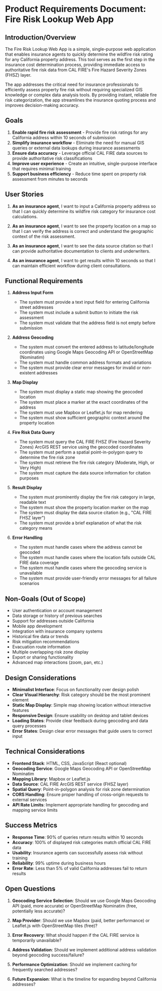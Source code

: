 # Product Requirements Document: Fire Risk Lookup Web App

## Introduction/Overview

The Fire Risk Lookup Web App is a simple, single-purpose web application that enables insurance agents to quickly determine the wildfire risk rating for any California property address. This tool serves as the first step in the insurance cost determination process, providing immediate access to authoritative fire risk data from CAL FIRE's Fire Hazard Severity Zones (FHSZ) layer.

The app addresses the critical need for insurance professionals to efficiently assess property fire risk without requiring specialized GIS knowledge or complex data analysis tools. By providing instant, reliable fire risk categorization, the app streamlines the insurance quoting process and improves decision-making accuracy.

## Goals

1. **Enable rapid fire risk assessment** - Provide fire risk ratings for any California address within 10 seconds of submission
2. **Simplify insurance workflow** - Eliminate the need for manual GIS queries or external data lookups during insurance assessments
3. **Ensure data accuracy** - Leverage official CAL FIRE data sources to provide authoritative risk classifications
4. **Improve user experience** - Create an intuitive, single-purpose interface that requires minimal training
5. **Support business efficiency** - Reduce time spent on property risk assessment from minutes to seconds

## User Stories

1. **As an insurance agent**, I want to input a California property address so that I can quickly determine its wildfire risk category for insurance cost calculations.

2. **As an insurance agent**, I want to see the property location on a map so that I can verify the address is correct and understand the geographic context of the risk assessment.

3. **As an insurance agent**, I want to see the data source citation so that I can provide authoritative documentation to clients and underwriters.

4. **As an insurance agent**, I want to get results within 10 seconds so that I can maintain efficient workflow during client consultations.

## Functional Requirements

1. **Address Input Form**
   - The system must provide a text input field for entering California street addresses
   - The system must include a submit button to initiate the risk assessment
   - The system must validate that the address field is not empty before submission

2. **Address Geocoding**
   - The system must convert the entered address to latitude/longitude coordinates using Google Maps Geocoding API or OpenStreetMap (Nominatim)
   - The system must handle common address formats and variations
   - The system must provide clear error messages for invalid or non-existent addresses

3. **Map Display**
   - The system must display a static map showing the geocoded location
   - The system must place a marker at the exact coordinates of the address
   - The system must use Mapbox or Leaflet.js for map rendering
   - The system must show sufficient geographic context around the property location

4. **Fire Risk Data Query**
   - The system must query the CAL FIRE FHSZ (Fire Hazard Severity Zones) ArcGIS REST service using the geocoded coordinates
   - The system must perform a spatial point-in-polygon query to determine the fire risk zone
   - The system must retrieve the fire risk category (Moderate, High, or Very High)
   - The system must capture the data source information for citation purposes

5. **Result Display**
   - The system must prominently display the fire risk category in large, readable text
   - The system must show the property location marker on the map
   - The system must display the data source citation (e.g., "CAL FIRE FHSZ layer")
   - The system must provide a brief explanation of what the risk category means

6. **Error Handling**
   - The system must handle cases where the address cannot be geocoded
   - The system must handle cases where the location falls outside CAL FIRE data coverage
   - The system must handle cases where the geocoding service is unavailable
   - The system must provide user-friendly error messages for all failure scenarios

## Non-Goals (Out of Scope)

- User authentication or account management
- Data storage or history of previous searches
- Support for addresses outside California
- Mobile app development
- Integration with insurance company systems
- Historical fire data or trends
- Risk mitigation recommendations
- Evacuation route information
- Multiple overlapping risk zone display
- Export or sharing functionality
- Advanced map interactions (zoom, pan, etc.)

## Design Considerations

- **Minimalist Interface**: Focus on functionality over design polish
- **Clear Visual Hierarchy**: Risk category should be the most prominent element
- **Static Map Display**: Simple map showing location without interactive features
- **Responsive Design**: Ensure usability on desktop and tablet devices
- **Loading States**: Provide clear feedback during geocoding and data query processes
- **Error States**: Design clear error messages that guide users to correct input

## Technical Considerations

- **Frontend Stack**: HTML, CSS, JavaScript (React optional)
- **Geocoding Service**: Google Maps Geocoding API or OpenStreetMap Nominatim
- **Mapping Library**: Mapbox or Leaflet.js
- **Data Source**: CAL FIRE ArcGIS REST service (FHSZ layer)
- **Spatial Query**: Point-in-polygon analysis for risk zone determination
- **CORS Handling**: Ensure proper handling of cross-origin requests to external services
- **API Rate Limits**: Implement appropriate handling for geocoding and mapping service limits

## Success Metrics

- **Response Time**: 90% of queries return results within 10 seconds
- **Accuracy**: 100% of displayed risk categories match official CAL FIRE data
- **Usability**: Insurance agents can successfully assess risk without training
- **Reliability**: 99% uptime during business hours
- **Error Rate**: Less than 5% of valid California addresses fail to return results

## Open Questions

1. **Geocoding Service Selection**: Should we use Google Maps Geocoding API (paid, more accurate) or OpenStreetMap Nominatim (free, potentially less accurate)?

2. **Map Provider**: Should we use Mapbox (paid, better performance) or Leaflet.js with OpenStreetMap tiles (free)?

3. **Error Recovery**: What should happen if the CAL FIRE service is temporarily unavailable?

4. **Address Validation**: Should we implement additional address validation beyond geocoding success/failure?

5. **Performance Optimization**: Should we implement caching for frequently searched addresses?

6. **Future Expansion**: What is the timeline for expanding beyond California addresses? 